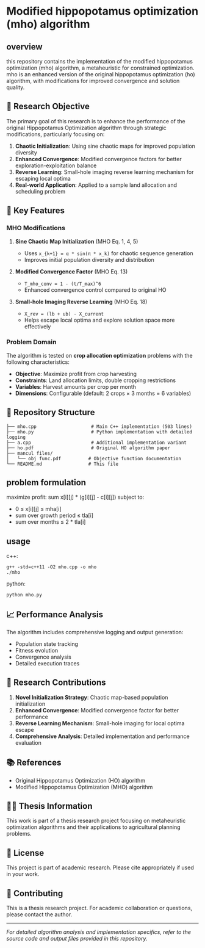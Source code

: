 # Modified hippopotamus optimization (mho) algorithm

## overview

this repository contains the implementation of the modified hippopotamus optimization (mho) algorithm, a metaheuristic for constrained optimization. mho is an enhanced version of the original hippopotamus optimization (ho) algorithm, with modifications for improved convergence and solution quality.

## 🎯 Research Objective

The primary goal of this research is to enhance the performance of the original Hippopotamus Optimization algorithm through strategic modifications, particularly focusing on:

1. **Chaotic Initialization**: Using sine chaotic maps for improved population diversity
2. **Enhanced Convergence**: Modified convergence factors for better exploration-exploitation balance
3. **Reverse Learning**: Small-hole imaging reverse learning mechanism for escaping local optima
4. **Real-world Application**: Applied to a sample land allocation and scheduling problem

## 🚀 Key Features

### MHO Modifications

1. **Sine Chaotic Map Initialization** (MHO Eq. 1, 4, 5)
   - Uses `x_{k+1} = α * sin(π * x_k)` for chaotic sequence generation
   - Improves initial population diversity and distribution

2. **Modified Convergence Factor** (MHO Eq. 13)
   - `T_mho_conv = 1 - (t/T_max)^6`
   - Enhanced convergence control compared to original HO

3. **Small-hole Imaging Reverse Learning** (MHO Eq. 18)
   - `X_rev = (lb + ub) - X_current`
   - Helps escape local optima and explore solution space more effectively

### Problem Domain

The algorithm is tested on **crop allocation optimization** problems with the following characteristics:
- **Objective**: Maximize profit from crop harvesting
- **Constraints**: Land allocation limits, double cropping restrictions
- **Variables**: Harvest amounts per crop per month
- **Dimensions**: Configurable (default: 2 crops × 3 months = 6 variables)

## 📁 Repository Structure

```
├── mho.cpp                    # Main C++ implementation (503 lines)
├── mho.py                     # Python implementation with detailed logging
├── a.cpp                      # Additional implementation variant
├── ho.pdf                     # Original HO algorithm paper
├── mancul files/
│   └── obj func.pdf          # Objective function documentation
└── README.md                 # This file
```

## problem formulation

maximize profit: sum x[i][j] * (g[i][j] - c[i][j])
subject to:
- 0 ≤ x[i][j] ≤ mha[i]
- sum over growth period ≤ tla[i]
- sum over months ≤ 2 * tla[i]

## usage

c++:
```
g++ -std=c++11 -O2 mho.cpp -o mho
./mho
```
python:
```
python mho.py
```

## 📈 Performance Analysis

The algorithm includes comprehensive logging and output generation:
- Population state tracking
- Fitness evolution
- Convergence analysis
- Detailed execution traces


## 🔬 Research Contributions

1. **Novel Initialization Strategy**: Chaotic map-based population initialization
2. **Enhanced Convergence**: Modified convergence factor for better performance
3. **Reverse Learning Mechanism**: Small-hole imaging for local optima escape
4. **Comprehensive Analysis**: Detailed implementation and performance evaluation

## 📚 References

- Original Hippopotamus Optimization (HO) algorithm
- Modified Hippopotamus Optimization (MHO) algorithm

## 👨‍🎓 Thesis Information

This work is part of a thesis research project focusing on metaheuristic optimization algorithms and their applications to agricultural planning problems.

## 📄 License

This project is part of academic research. Please cite appropriately if used in your work.

## 🤝 Contributing

This is a thesis research project. For academic collaboration or questions, please contact the author.

---

*For detailed algorithm analysis and implementation specifics, refer to the source code and output files provided in this repository.* 

